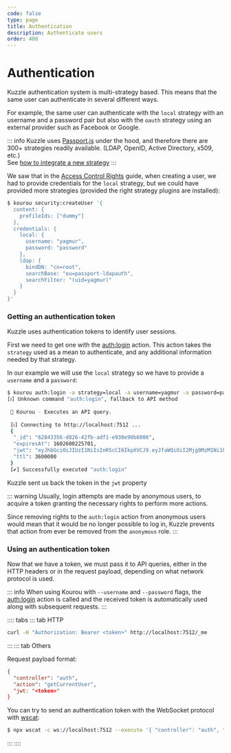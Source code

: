 ```yaml
---
code: false
type: page
title: Authentication
description: Authenticate users
order: 400
---
```


# Authentication

Kuzzle authentication system is multi-strategy based. This means that the same user can authenticate in several different ways.

For example, the same user can authenticate with the `local` strategy with an username and a password pair but also with the `oauth` strategy using an external provider such as Facebook or Google.

::: info
Kuzzle uses [Passport.js](http://www.passportjs.org/packages/) under the hood, and therefore there are 300+ strategies readily available. (LDAP, OpenID, Active Directory, x509, etc.)  
See [how to integrate a new strategy](/core/2/some-link-on-integrating-new-strategy)
:::

We saw that in the [Access Control Rights](/core/2/guides/getting-started/3-access-control-rights) guide, when creating a user, we had to provide credentials for the `local` strategy, but we could have provided more strategies (provided the right strategy plugins are installed):

```bash
$ kourou security:createUser '{
  content: {
    profileIds: ["dummy"]
  },
  credentials: {
    local: {
      username: "yagmur",
      password: "password"
    },
    ldap: {
      bindDN: "cn=root",
      searchBase: "ou=passport-ldapauth",
      searchFilter: "(uid=yagmur)"
    }
  }
}'
```

### Getting an authentication token

Kuzzle uses authentication tokens to identify user sessions.  

First we need to get one with the [auth:login](/core/2/api/controllers/auth/login) action. This action takes the `strategy` used as a mean to authenticate, and any additional information needed by that strategy.

In our example we will use the `local` strategy so we have to provide a `username` and a `password`:

```bash
$ kourou auth:login -a strategy=local -a username=yagmur -a password=password
[ℹ] Unknown command "auth:login", fallback to API method
 
 🚀 Kourou - Executes an API query.
 
 [ℹ] Connecting to http://localhost:7512 ...
 {
  "_id": "62843356-d826-42fb-adf1-e930e90b6006",
  "expiresAt": 1602600225701,
  "jwt": "eyJhbGciOiJIUzI1NiIsInR5cCI6IkpXVCJ9.eyJfaWQiOiI2Mjg0MzM1Ni1kODI2LTQyZmItYWRmMS1lOTMwZTkwYjYwMDYiLCJpYXQiOjE2MDI1OTY2MjUsImV4cCI6MTYwMjYwMDIyNX0.0HZF_AhyTzPCRxdaMbT6hlwLflYG4emmLlTD6YV_Nmo",
  "ttl": 3600000
 }
 [✔] Successfully executed "auth:login"
```

Kuzzle sent us back the token in the `jwt` property

::: warning
Usually, login attempts are made by anonymous users, to acquire a token granting the necessary rights to perform more actions.

Since removing rights to the `auth:login` action from anonymous users would mean that it would be no longer possible to log in, Kuzzle prevents that action from ever be removed from the `anonymous` role.
:::

### Using an authentication token

Now that we have a token, we must pass it to API queries, either in the HTTP headers or in the request payload, depending on what network protocol is used.

::: info
When using Kourou with `--username` and `--password` flags, the [auth:login](/core/2/api/controllers/auth/login) action is called and the received token is automatically used along with subsequent requests.
:::

:::: tabs
::: tab HTTP

``` bash
curl -H "Authorization: Bearer <token>" http://localhost:7512/_me
```

:::
::: tab Others

Request payload format:

```json
{
  "controller": "auth",
  "action": "getCurrentUser",
  "jwt: "<token>"
}
```

You can try to send an authentication token with the WebSocket protocol with [wscat](https://www.npmjs.com/package/wscat):

```bash
$ npx wscat -c ws://localhost:7512 --execute '{ "controller": "auth", "action": "getCurrentUser", "jwt": "<token>" }'
```

:::
::::
